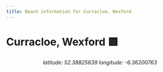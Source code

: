```yaml
---
title: Beach information for Curracloe, Wexford
---
```

# Curracloe, Wexford 🟦

<div align="center"><i>latitude: 52.38825639 longitude: -6.36200763</i></div>